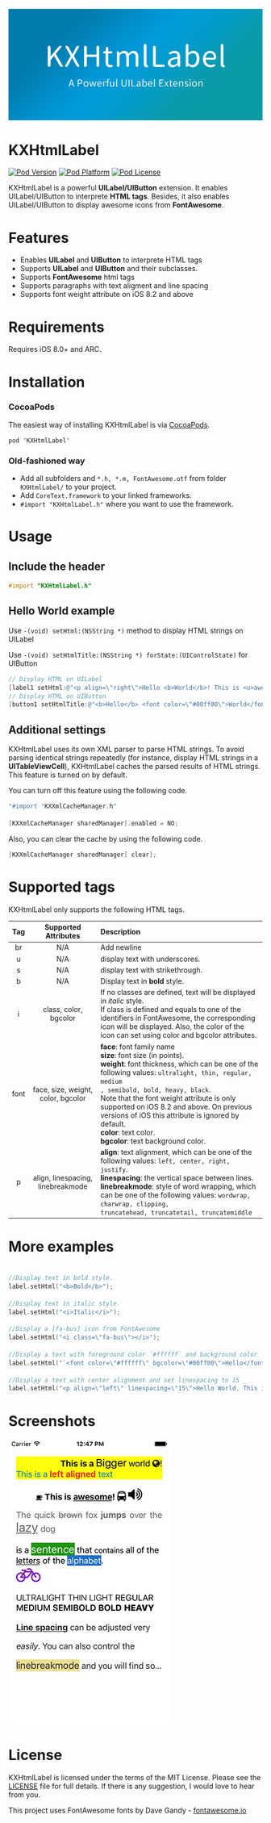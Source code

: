 ![Banner](Documentation/Images/KXHtmlLabelBanner.png)

KXHtmlLabel
===

[![Pod Version](http://img.shields.io/cocoapods/v/KXHtmlLabel.svg?style=flat)](http://cocoadocs.org/docsets/KXHtmlLabel)
[![Pod Platform](http://img.shields.io/cocoapods/p/KXHtmlLabel.svg?style=flat)](http://cocoadocs.org/docsets/KXHtmlLabel)
[![Pod License](http://img.shields.io/cocoapods/l/KXHtmlLabel.svg?style=flat)](http://opensource.org/licenses/MIT)

KXHtmlLabel is a powerful **UILabel/UIButton** extension. It enables UILabel/UIButton to interprete **HTML tags**. Besides, it also enables UILabel/UIButton to display awesome icons from **FontAwesome**.

# Features
- Enables **UILabel** and **UIButton** to interprete HTML tags
- Supports **UILabel** and **UIButton** and their subclasses.
- Supports **FontAwesome** html tags
- Supports paragraphs with text aligment and line spacing
- Supports font weight attribute on iOS 8.2 and above


# Requirements

Requires iOS 8.0+ and ARC.

# Installation

### CocoaPods
The easiest way of installing KXHtmlLabel is via [CocoaPods](http://cocoapods.org/). 

```
pod 'KXHtmlLabel'
```

### Old-fashioned way

- Add all subfolders and `*.h, *.m, FontAwesome.otf` from folder `KXHtmlLabel/` to your project.
- Add `CoreText.framework` to your linked frameworks.
- `#import "KXHtmlLabel.h"` where you want to use the framework.

# Usage

## Include the header

```objective-c
#import "KXHtmlLabel.h"
```

## Hello World example

Use `-(void) setHtml:(NSString *)` method to display HTML strings on UILabel

Use `-(void) setHtmlTitle:(NSString *) forState:(UIControlState)` for UIButton

```objective-c
// Display HTML on UILabel
[label1 setHtml:@"<p align=\"right\">Hello <b>World</b>! This is <u>awesome</u>!</p>"];
// Display HTML on UIButton
[button1 setHtmlTitle:@"<b>Hello</b> <font color=\"#00ff00\">World</font>" forState:UIControlStateNormal];
```

## Additional settings

KXHtmlLabel uses its own XML parser to parse HTML strings. To avoid parsing identical strings repeatedly (for instance, display HTML strings in a **UITableViewCell**), KXHtmlLabel caches the parsed results of HTML strings. This feature is turned on by default. 

You can turn off this feature using the following code.

```objective-c
"#import "KXXmlCacheManager.h"

[KXXmlCacheManager sharedManager].enabled = NO; 
```
Also, you can clear the cache by using the following code.

```objective-c
[KXXmlCacheManager sharedManager] clear]; 
```

# Supported tags

KXHtmlLabel only supports the following HTML tags.

| Tag | Supported Attributes | Description |
|:-------------:|:-------------:|:-------------|
| br | N/A | Add newline |
| u | N/A | display text with underscores. |
| s | N/A | display text with strikethrough. |
| b | N/A | Display text in **bold** style. |
| i | class, color, bgcolor | If no classes are defined, text will be displayed in *italic* style. <br/> If class is defined and equals to one of the identifiers in FontAwesome, the corresponding icon will be displayed. Also, the color of the icon can set using color and bgcolor attributes. |
| font | face, size, weight,<br/> color, bgcolor | **face**: font family name <br/>**size**: font size (in points).<br/>**weight**: font thickness, which can be one of the following values: `ultralight, thin, regular, medium`<br/>`, semibold, bold, heavy, black`. <br/> Note that the font weight attribute is only supported on iOS 8.2 and above. On previous versions of iOS this attribute is ignored by default. <br/> **color**: text color. <br/> **bgcolor**: text background color. |
|p| align, linespacing, linebreakmode | **align**: text alignment, which can be one of the following values: `left, center, right, justify`.<br/> **linespacing**: the vertical space between lines. <br/> **linebreakmode**: style of word wrapping, which can be one of the following values: `wordwrap, charwrap, clipping,`<br/> `truncatehead, truncatetail, truncatemiddle`|

# More examples


```objective-c

//Display text in bold style.
label.setHtml("<b>Bold</b>");

//Display text in italic style.
label.setHtml("<i>Italic</i>");

//Display a [fa-bus] icon from FontAwesome
label.setHtml("<i class=\"fa-bus\"></i>");

//Display a text with foreground color `#ffffff` and background color `#00ff00`
label.setHtml("`<font color=\"#ffffff\" bgcolor=\"#00ff00\">Hello</font>");

//Display a text with center alignment and set linespacing to 15
label.setHtml("<p align=\"left\" linespacing=\"15\">Hello World. This is a paragraph....</p>");

```

# Screenshots

![Screenshot](Documentation/Images/BasicScreenshot.png)

# License

KXHtmlLabel is licensed under the terms of the MIT License. Please see the [LICENSE](LICENSE.md) file for full details.
If there is any suggestion, I would love to hear from you.

This project uses FontAwesome fonts by Dave Gandy - [fontawesome.io](http://fontawesome.io)
